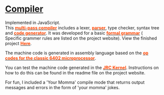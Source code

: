 <a href="http://babaawumbila.com/babaawumbila.com/projects/Compiler/Awumbila-Compiler-Chrome:Safari Version/compiler.html" target="_blank">Compiler</a>
========

Implemented in JavaScript. 
<br>
This <a href="http://en.wikipedia.org/wiki/Multi-pass_compiler" target="_blank">
<font color="#ff4500"><b>multi-pass compiler</b></font></a>
includes a lexer, 
<a href="http://en.wikipedia.org/wiki/Parse" target="_blank"><font color="#ff4500"><b>parser</b></font></a>, 
type checker, syntax tree and 
<a href="http://en.wikipedia.org/wiki/Code_generation_%28compiler%29" target="_blank"><font color="#ff4500">
<b>code generator</b></font></a>.
It was developed for a basic <a href="http://en.wikipedia.org/wiki/Grammar_%28computer_science%29" 
target="_blank"><font color="#ff4500"><b>formal grammar</b></font></a> ( Specific grammer rules are listed on the 
project website).
View the finished project 
<a href="http://babaawumbila.com/babaawumbila.com/projects/Compiler/Awumbila-Compiler-Chrome:Safari Version/compiler.html" target="_blank">
<font color="#ff4500"><b>Here</b></font></a>.  </li><br>

The machine code is generated in assembly language based on the 
<a href="http://babaawumbila.com/babaawumbila.com/projects/Compiler/Complier PDF's/6502-instruction-set.pdf" target="_blank">
<font color="#ff4500"><b>op codes for the classic 6402 microprocessor</b></font></a>. <br>

You can test the machine code generated in the 
<a href="http://www.3nfconsulting.com/students/compilers/sites/JCOS/index.html" target="_blank">
<font color="#ff4500"><b>JRC Kernel</b></font></a>. 
Instructions on how to do this can be found in the readme file on the project website.<br>

For fun, I included a 'Your Momma' compile mode that returns output messages 
and errors in the form of 'your momma' jokes. <br>




